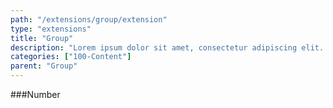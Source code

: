 ```yaml
---
path: "/extensions/group/extension"
type: "extensions"
title: "Group"
description: "Lorem ipsum dolor sit amet, consectetur adipiscing elit. Nunc tempus laoreet leo sit amet iaculis."
categories: ["100-Content"]
parent: "Group"
---
```


###Number

<demo>
  <demovanilla src="demos/inline/extensions/group/group-number">
  </demovanilla>
</demo>
